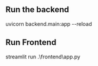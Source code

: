 ## Run the backend
uvicorn backend.main:app --reload


## Run Frontend
streamlit run .\frontend\app.py